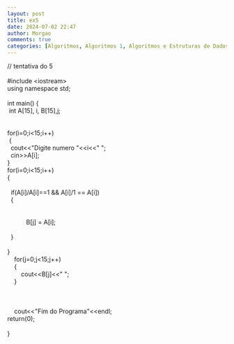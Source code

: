 ```yaml
---
layout: post
title: ex5
date: 2024-07-02 22:47
author: Morgao
comments: true
categories: [Algoritmos, Algoritmos 1, Algoritmos e Estruturas de Dados, beecrowd, Linguagem C, Programação]
---
```

// tentativa do 5<br /><br />#include &lt;iostream&gt;<br />using namespace std;<br /><br />int main() {<br />&nbsp;int A[15], i, B[15],j;<br /><br /><br />for(i=0;i&lt;15;i++)<br />&nbsp;{<br />&nbsp; cout&lt;&lt;"Digite numero "&lt;&lt;i&lt;&lt;" ";<br />&nbsp; cin&gt;&gt;A[i];<br />}<br />for(i=0;i&lt;15;i++)<br />{<br /><br />&nbsp; if(A[i]/A[i]==1 &amp;&amp; A[i]/1 == A[i])<br />&nbsp; {<br />&nbsp;&nbsp; <br />&nbsp;&nbsp; <br />&nbsp;&nbsp; &nbsp;&nbsp;&nbsp; &nbsp;&nbsp;&nbsp; B[j] = A[i];<br />&nbsp;&nbsp; &nbsp;&nbsp;&nbsp; &nbsp;&nbsp;&nbsp; &nbsp;&nbsp; <br />&nbsp; }&nbsp; <br /><br />}<br />&nbsp;&nbsp;&nbsp; for(j=0;j&lt;15;j++)<br />&nbsp;&nbsp;&nbsp; {<br />&nbsp;&nbsp;&nbsp; &nbsp;&nbsp;&nbsp; cout&lt;&lt;B[j]&lt;&lt;" ";<br />&nbsp;&nbsp;&nbsp; }<br /><br /><br /><br />&nbsp;&nbsp;&nbsp; cout&lt;&lt;"Fim do Programa"&lt;&lt;endl;<br />return(0);<br /><br />}<br />
